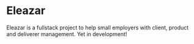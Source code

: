 # Eleazar
Eleazar is a fullstack project to help small employers with client, product and deliverer management. Yet in development!
